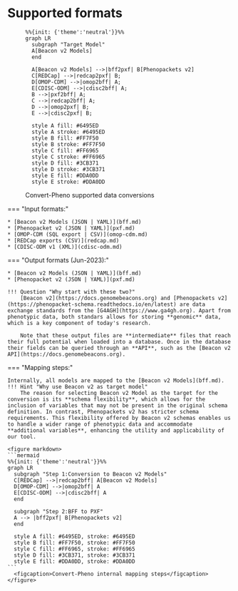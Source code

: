 # Supported formats

<figure markdown>

```mermaid
%%{init: {'theme':'neutral'}}%%
graph LR
  subgraph "Target Model"
  A[Beacon v2 Models]
  end

  A[Beacon v2 Models] -->|bff2pxf| B[Phenopackets v2]
  C[REDCap] -->|redcap2pxf| B;
  D[OMOP-CDM] -->|omop2bff| A;
  E[CDISC-ODM] -->|cdisc2bff| A;
  B -->|pxf2bff| A;
  C -->|redcap2bff| A;
  D -->|omop2pxf| B;
  E -->|cdisc2pxf| B;

  style A fill: #6495ED
  style A stroke: #6495ED
  style B fill: #FF7F50
  style B stroke: #FF7F50
  style C fill: #FF6965
  style C stroke: #FF6965
  style D fill: #3CB371
  style D stroke: #3CB371
  style E fill: #DDA0DD
  style E stroke: #DDA0DD
```

  <figcaption>Convert-Pheno supported data conversions</figcaption>
</figure>

=== "Input formats:"

    * [Beacon v2 Models (JSON | YAML)](bff.md)
    * [Phenopacket v2 (JSON | YAML)](pxf.md)
    * [OMOP-CDM (SQL export | CSV)](omop-cdm.md)
    * [REDCap exports (CSV)](redcap.md)
    * [CDISC-ODM v1 (XML)](cdisc-odm.md)

=== "Output formats (Jun-2023):"

    * [Beacon v2 Models (JSON | YAML)](bff.md)
    * [Phenopacket v2 (JSON | YAML)](pxf.md)

    !!! Question "Why start with these two?"
        [Beacon v2](https://docs.genomebeacons.org) and [Phenopackets v2](https://phenopacket-schema.readthedocs.io/en/latest) are data exchange standards from the [G4AGH](https://www.ga4gh.org). Apart from phenotypic data, both standars allows for storing **genomic** data, which is a key component of today's research.

        Note that these output files are **intermediate** files that reach their full potential when loaded into a database. Once in the database their fields can be queried through an **API**, such as the [Beacon v2 API](https://docs.genomebeacons.org).


=== "Mapping steps:"

    Internally, all models are mapped to the [Beacon v2 Models](bff.md). 
    !!! Hint "Why use Beacon v2 as target model"
        The reason for selecting Beacon v2 Model as the target for the conversion is its **schema flexibility**, which allows for the inclusion of variables that may not be present in the original schema definition. In contrast, Phenopackets v2 has stricter schema requirements. This flexibility offered by Beacon v2 schemas enables us to handle a wider range of phenotypic data and accommodate **additional variables**, enhancing the utility and applicability of our tool.

    <figure markdown>
    ```mermaid
    %%{init: {'theme':'neutral'}}%%
    graph LR
      subgraph "Step 1:Conversion to Beacon v2 Models"
      C[REDCap] -->|redcap2bff| A[Beacon v2 Models]
      D[OMOP-CDM] -->|omop2bff| A
      E[CDISC-ODM] -->|cdisc2bff| A
      end

      subgraph "Step 2:BFF to PXF"
      A --> |bff2pxf| B[Phenopackets v2]
      end

      style A fill: #6495ED, stroke: #6495ED
      style B fill: #FF7F50, stroke: #FF7F50
      style C fill: #FF6965, stroke: #FF6965
      style D fill: #3CB371, stroke: #3CB371
      style E fill: #DDA0DD, stroke: #DDA0DD
    ```
      <figcaption>Convert-Pheno internal mapping steps</figcaption>
    </figure>
